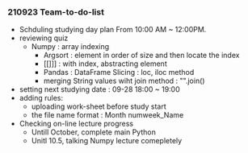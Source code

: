 ### 210923 Team-to-do-list
 
 - Schduling studying day plan From 10:00 AM ~ 12:00PM.
 - reviewing quiz
   - Numpy : array indexing
     - Argsort : element in order of size and then locate the index
     - [[]]] : with index, abstracting element
     - Pandas : DataFrame Slicing : loc, iloc method
     - merging String values wiht join method : "".join() 
  - setting next studying date : 09-28 18:00 ~ 19:00
  - adding rules:
    - uploading work-sheet before study start
    - the file name format : Month numweek_Name
  - Checking on-line lecture progress
    - Untill October, complete main Python
    - Unitl 10.5, talking Numpy lecture comepletely
